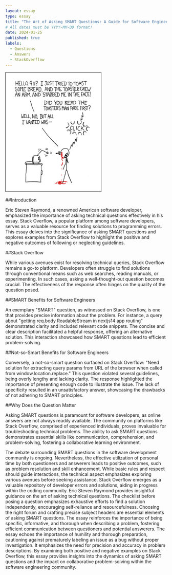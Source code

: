 ```yaml
---
layout: essay
type: essay
title: "The Art of Asking SMART Questions: A Guide for Software Engineers"
# All dates must be YYYY-MM-DD format!
date: 2024-01-25
published: true
labels:
  - Questions
  - Answers
  - StackOverflow
---
```


 <img width="300px" class="rounded float-start pe-4" src="../img/smart-questions/rtfm.png"> 

##Introduction

Eric Steven Raymond, a renowned American software developer, emphasized the importance of asking technical questions effectively in his essay. Stack Overflow, a popular platform among software developers, serves as a valuable resource for finding solutions to programming errors. This essay delves into the significance of asking SMART questions and explores examples from Stack Overflow to highlight the positive and negative outcomes of following or neglecting guidelines.

##Stack Overflow

While various avenues exist for resolving technical queries, Stack Overflow remains a go-to platform. Developers often struggle to find solutions through conventional means such as web searches, reading manuals, or experimenting. In such cases, asking a well-thought-out question becomes crucial. The effectiveness of the response often hinges on the quality of the question posed.

##SMART Benefits for Software Engineers

An exemplary "SMART" question, as witnessed on Stack Overflow, is one that provides precise information about the problem. For instance, a query about "getting req.body ReadableStream in nextjs14 app routing" demonstrated clarity and included relevant code snippets. The concise and clear description facilitated a helpful response, offering an alternative solution. This interaction showcased how SMART questions lead to efficient problem-solving.

##Not-so-Smart Benefits for Software Engineers

Conversely, a not-so-smart question surfaced on Stack Overflow: "Need solution for extracting query params from URL of the browser when called from window.location.replace." This question violated several guidelines, being overly lengthy and lacking clarity. The response highlighted the importance of presenting enough code to illustrate the issue. The lack of specificity resulted in an unsatisfactory answer, showcasing the drawbacks of not adhering to SMART principles.

##Why Does the Question Matter

Asking SMART questions is paramount for software developers, as online answers are not always readily available. The community on platforms like Stack Overflow, comprised of experienced individuals, proves invaluable for troubleshooting technical problems. The ability to ask SMART questions demonstrates essential skills like communication, comprehension, and problem-solving, fostering a collaborative learning environment.


The debate surrounding SMART questions in the software development community is ongoing. Nevertheless, the effective utilization of personal time by both questioners and answerers leads to positive outcomes, such as problem resolution and skill enhancement. While basic rules and respect should guide interactions, the technical aspect emphasizes exploring various avenues before seeking assistance. Stack Overflow emerges as a valuable repository of developer errors and solutions, aiding in progress within the coding community. Eric Steven Raymond provides insightful guidance on the art of asking technical questions. The checklist before posing a question emphasizes exhaustive efforts to find a solution independently, encouraging self-reliance and resourcefulness. Choosing the right forum and crafting precise subject headers are essential elements of asking SMART questions. The essay reinforces the importance of being specific, informative, and thorough when describing a problem, fostering efficient communication between questioners and potential answerers. The essay echoes the importance of humility and thorough preparation, cautioning against prematurely labeling an issue as a bug without proper investigation. It emphasizes the need for precision and accuracy in problem descriptions. By examining both positive and negative examples on Stack Overflow, this essay provides insights into the dynamics of asking SMART questions and the impact on collaborative problem-solving within the software engineering community.
